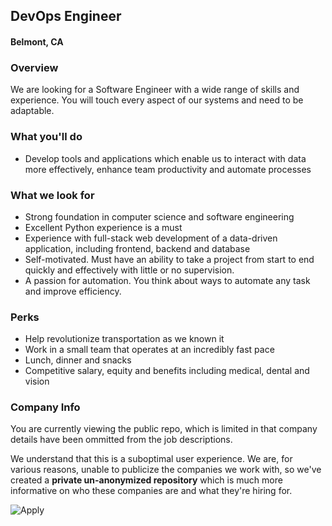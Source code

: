 ## DevOps Engineer 
#### Belmont, CA

### Overview
We are looking for a Software Engineer with a wide range of skills and experience. You will touch every aspect of our systems and need to be adaptable.

### What you'll do
+ Develop tools and applications which enable us to interact with data more effectively, enhance team productivity and automate processes

### What we look for
+ Strong foundation in computer science and software engineering
+ Excellent Python experience is a must
+ Experience with full-stack web development of a data-driven application, including frontend, backend and database
+ Self-motivated. Must have an ability to take a project from start to end quickly and effectively with little or no supervision.
+ A passion for automation. You think about ways to automate any task and improve efficiency.

### Perks
+ Help revolutionize transportation as we known it
+ Work in a small team that operates at an incredibly fast pace
+ Lunch, dinner and snacks
+ Competitive salary, equity and benefits including medical, dental and vision


### Company Info
You are currently viewing the public repo, which is limited in that company details have been ommitted from the job descriptions.  
    
We understand that this is a suboptimal user experience.  We are, for various reasons, unable to publicize the companies we work with, so we've
created a **private un-anonymized repository** which is much more informative on who these companies are and what they're hiring for.  
    
![Apply](https://dabuttonfactory.com/button.png?t=Apply&f=Calibri-Bold&ts=24&tc=fff&tshs=1&tshc=000&hp=20&vp=8&c=5&bgt=gradient&bgc=3d85c6&ebgc=073763)
